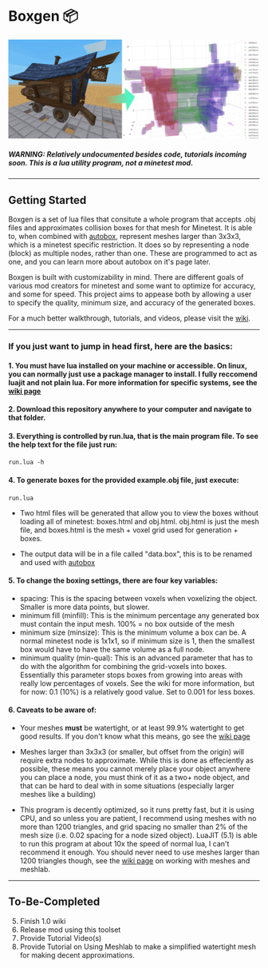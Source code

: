 # Boxgen :package:

![Boxgen Visual Example](readme_assets/visual_example.jpg)

##### **WARNING**: Relatively undocumented besides code, tutorials incoming soon. This is a lua utility program, *not* a minetest mod.

---

## Getting Started

Boxgen is a set of lua files that consitute a whole program that accepts .obj files and approximates collision boxes for that mesh for Minetest. It is able to, when combined with [autobox](https://github.com/ExeVirus/autobox), represent meshes larger than 3x3x3, which is a minetest specific restriction. It does so by representing a node (block) as multiple nodes, rather than one. These are programmed to act as one, and you can learn more about autobox on it's page later. 

Boxgen is built with customizability in mind. There are different goals of various mod creators for minetest and some want to optimize for accuracy, and some for speed. This project aims to appease both by allowing a user to specify the quality, minimum size, and accuracy of the generated boxes. 

For a much better walkthrough, tutorials, and videos, please visit the [wiki](https://github.com/ExeVirus/boxgen/wiki). 

---

### If you just want to jump in head first, here are the basics:

#### 1. You must have lua installed on your machine or accessible. On linux, you can normally just use a package manager to install. I fully reccomend **luajit** and not plain lua. For more information for specific systems, see the [wiki page](https://github.com/ExeVirus/boxgen/wiki)

#### 2. Download this repository anywhere to your computer and navigate to that folder.

#### 3. Everything is controlled by run.lua, that is the main program file. To see the help text for the file just run: 
```
run.lua -h
```

#### 4. To generate boxes for the provided example.obj file, just execute:

```
run.lua 
```
- Two html files will be generated that allow you to view the boxes without loading all of minetest: boxes.html and obj.html. obj.html is just the mesh file, and boxes.html is the mesh + voxel grid used for generation + boxes.

- The output data will be in a file called "data.box", this is to be renamed and used with [autobox](https://github.com/ExeVirus/autobox) 

#### 5. To change the boxing settings, there are four key variables:
- spacing: This is the spacing between voxels when voxelizing the object. Smaller is more data points, but slower.
- minimum fill (minfill): This is the minimum percentage any generated box must contain the input mesh. 100% = no box outside of the mesh
- minimum size (minsize): This is the minimum volume a box can be. A normal minetest node is 1x1x1, so if minimum size is 1, then the smallest box would have to have the same volume as a full node. 
- minimum quality (min-qual): This is an advanced parameter that has to do with the algorithm for combining the grid-voxels into boxes. Essentially this parameter stops boxes from growing into areas with really low percentages of voxels. See the wiki for more information, but for now: 0.1 (10%) is a relatively good value. Set to 0.001 for less boxes.

#### 6. Caveats to be aware of:
- Your meshes **must** be watertight, or at least 99.9% watertight to get good results. If you don't know what this means, go see the [wiki page](https://github.com/ExeVirus/boxgen/wiki)

- Meshes larger than 3x3x3 (or smaller, but offset from the origin) will require extra nodes to approximate. While this is done as effeciently as possible, these means you cannot merely place your object anywhere you can place a node, you must think of it as a two+ node object, and that can be hard to deal with in some situations (especially larger meshes like a building)

- This program is decently optimized, so it runs pretty fast, but it is using CPU, and so unless you are patient, I recommend using meshes with no more than 1200 triangles, and grid spacing no smaller than 2% of the mesh size (i.e. 0.02 spacing for a node sized object). LuaJIT (5.1) is able to run this program at about 10x the speed of normal lua, I can't recommend it enough. You should never need to use meshes larger than 1200 triangles though, see the [wiki page](https://github.com/ExeVirus/boxgen/wiki) on working with meshes and meshlab. 

---

## To-Be-Completed

5. Finish 1.0 wiki
6. Release mod using this toolset
7. Provide Tutorial Video(s)
8. Provide Tutorial on Using Meshlab to make a simplified watertight mesh for making decent approximations. 
